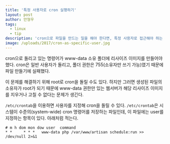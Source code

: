 ```yaml
---
title: '특정 사용자로 cron 실행하기'
layout: post
author: 안형우
tags: 
  - linux
  - tip
description: 'cron으로 파일을 만드는 일을 해야 한다면, 특정 사용자로 접근해야 하는 경우가 있다. 사용자를 지정하는 /etc/crontab을 이용한다.'
image: /uploads/2017/cron-as-specific-user.jpg
---
```


cron으로 돌리고 있는 명령어가 www-data 소유 폴더에 리사이즈 이미지를 만들어야 했다. cron은 일반 사용자가 돌리고, 폴더 권한은 755(소유자만 쓰기 가능)였기 때문에 파일 만들기에 실패했다.

이 문제를 해결하기 위해 root로 cron을 돌릴 수도 있다. 하지만 그러면 생성된 파일의 소유자가 root가 되기 때문에 www-data 권한만 있는 웹서버가 해당 리사이즈 이미지를 지우거나 고칠 수 없다는 문제가 생긴다. 

`/etc/crontab`을 이용하면 사용자를 지정해 cron을 돌릴 수 있다. `/etc/crontab`은 시스템이 수준의(system-wide) cron 명령어를 저장하는 파일인데, 이 파일에는 user를 지정하는 항목이 있다. 아래처럼 적는다.

    # m h dom mon dow user	command
    * *     * * *   www-data php /var/www/artisan schedule:run >> /dev/null 2>&1



